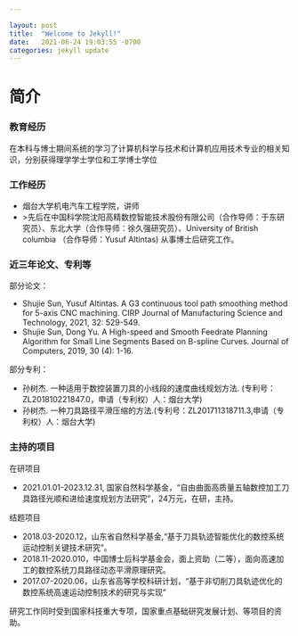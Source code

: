 ```yaml
---

layout: post
title:  "Welcome to Jekyll!"
date:   2021-06-24 19:03:55 -0700
categories: jekyll update
---
```

<h1>简介</h1>

<h3>教育经历</h3>

​        在本科与博士期间系统的学习了计算机科学与技术和计算机应用技术专业的相关知识，分别获得理学学士学位和工学博士学位

<h3>工作经历</h3>

<ul>
<li>烟台大学机电汽车工程学院，讲师</li>
<li>>先后在中国科学院沈阳高精数控智能技术股份有限公司（合作导师：于东研究员）、东北大学（合作导师：徐久强研究员）、University of British columbia （合作导师：Yusuf Altintas) 从事博士后研究工作。</li>
</ul>

<h3>近三年论文、专利等</h3>

部分论文：

<ul>
<li>Shujie Sun, Yusuf Altintas. A G3 continuous tool path smoothing method for 5-axis CNC machining. CIRP Journal of Manufacturing Science and Technology, 2021, 32: 529-549.</li>
<li>Shujie Sun, Dong Yu. A High-speed and Smooth Feedrate Planning Algorithm for Small Line Segments Based on B-spline Curves. Journal of Computers, 2019, 30 (4): 1-16.</li>
</ul>

部分专利：

<ul>
<li>孙树杰. 一种适用于数控装置刀具的小线段的速度曲线规划方法. (专利号：ZL201810221847.0，申请（专利权）人：烟台大学)</li>
<li>孙树杰. 一种刀具路径平滑压缩的方法.(专利号：ZL201711318711.3,申请（专利权）人：烟台大学)
</li>
</ul>

<h3>主持的项目</h3>

在研项目

<ul>
<li> 2021.01.01-2023.12.31, 国家自然科学基金，“自由曲面高质量五轴数控加工刀具路径光顺和进给速度规划方法研究”，24万元，在研，主持。</li>
</ul>

结题项目

<ul>
<li>2018.03-2020.12，山东省自然科学基金,“基于刀具轨迹智能优化的数控系统运动控制关键技术研究”。</li>
 <li>2018.11-2020.010，中国博士后科学基金会，面上资助（二等），面向高速加工的数控系统刀具路径动态平滑原理研究。</li>
<li>2017.07-2020.06，山东省高等学校科研计划，“基于非切削刀具轨迹优化的数控系统高速运动控制技术的研究与实现”</li>
</ul>
研究工作同时受到国家科技重大专项，国家重点基础研究发展计划、等项目的资助。
